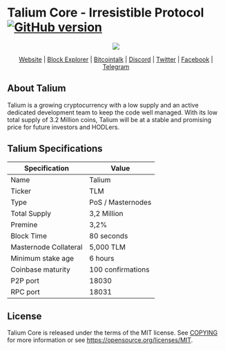 # Talium Core - Irresistible Protocol [![GitHub version](https://img.shields.io/badge/Version-2.0-brightgreen.svg)](https://github.com/taliumtech/talium)

<p align="center">
<img src ="https://talium.tech/img/github-bg.png" />
</p>

<p align="center"><a href="http://talium.tech">Website</a> | <a href="http://explorer.talium.tech">Block Explorer</a> | <a href="https://bitcointalk.org/index.php?topic=3207057">Bitcointalk</a> | <a href="https://discord.gg/KzfWRP3">Discord</a> | <a href="https://twitter.com/taliumtech">Twitter</a> | <a href="https://www.facebook.com/taliumtech">Facebook</a> | <a href="https://t.me/taliumtech">Telegram</a></p>

## About Talium
  
Talium is a growing cryptocurrency with a low supply and an active dedicated development team to keep the code well managed. With its low total supply of 3.2 Million coins, Talium will be at a stable and promising price for future investors and HODLers.
  
## Talium Specifications

| Specification | Value |
| ------ | ------ |
| Name | Talium |
| Ticker | TLM |
| Type | PoS / Masternodes |
| Total Supply | 3,2 Million |
| Premine | 3,2% |
| Block Time | 80 seconds |
| Masternode Collateral | 5,000 TLM |
| Minimum stake age | 6 hours |
| Coinbase maturity | 100 confirmations |
| P2P port | 18030 |
| RPC port | 18031 |

## License

Talium Core is released under the terms of the MIT license. See [COPYING](COPYING) for more information or see https://opensource.org/licenses/MIT.
